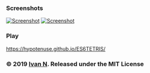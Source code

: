 ### Screenshots
[![Screenshot](https://raw.githubusercontent.com/hypotenuse/githubimages/master/ES6TETRIS/0x1.png "Screenshot")](https://raw.githubusercontent.com/hypotenuse/githubimages/master/ES6TETRIS/0x1.png)
[![Screenshot](https://raw.githubusercontent.com/hypotenuse/githubimages/master/ES6TETRIS/0x3.jpg "Screenshot")](https://raw.githubusercontent.com/hypotenuse/githubimages/master/ES6TETRIS/0x3.jpg)

### Play
https://hypotenuse.github.io/ES6TETRIS/

### © 2019 [Ivan N](https://vk.com/naumov_ivan2). Released under the MIT License
